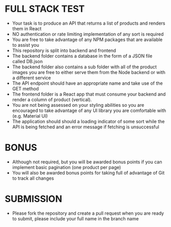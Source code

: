 # FULL STACK TEST

- Your task is to produce an API that returns a list of products and renders them in React
- NO authentication or rate limiting implementation of any sort is required
- You are free to take advantage of any NPM packages that are available to assist you
- This repository is split into backend and frontend
- The backend folder contains a database in the form of a JSON file called DB.json
- The backend folder also contains a sub folder with all of the product images you are free to  either serve them from the Node backend or with a different service
- The API endpoint should have an appropriate name and take use of the GET method
- The frontend folder is a React app that must consume your backend and render a column of product (vertical).
- You are not being assessed on your styling abilities so you are encouraged to take advantage of any UI library you are comfortable with (e.g. Material UI)
- The application should should a loading indicator of some sort while the API is being fetched and an error message if fetching is unsuccessful

# BONUS 

- Although not required, but you will be awarded bonus points if you can implement basic pagination (one product per page)
- You will also be awarded bonus points for taking full of advantage of Git to track all changes

# SUBMISSION

- Please fork the repository and create a pull request when you are ready to submit, please include your full name in the branch name